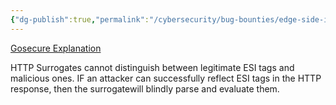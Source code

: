 ```yaml
---
{"dg-publish":true,"permalink":"/cybersecurity/bug-bounties/edge-side-include-injection/"}
---
```


[Gosecure Explanation](https://www.gosecure.net/blog/2018/04/03/beyond-xss-edge-side-include-injection/)

HTTP Surrogates cannot distinguish between legitimate ESI tags and malicious ones. IF an attacker can successfully reflect ESI tags in the HTTP response, then the surrogatewill blindly parse and evaluate them.


